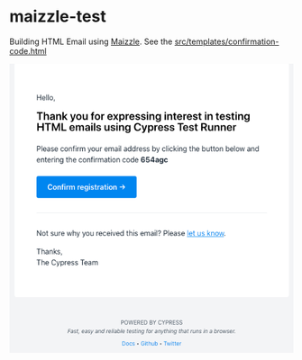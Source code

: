 # maizzle-test

Building HTML Email using [Maizzle](https://maizzle.com/). See the [src/templates/confirmation-code.html](./src/templates/confirmation-code.html)

![Confirmation code email](./images/confirmation-email.png)
